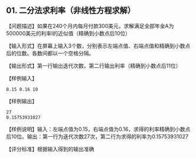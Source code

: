 ## 01. 二分法求利率（非线性方程求解）
【问题描述】如果在240个月内每月付款300美元，求解满足全部年金A为500000美元的利率I的近似值（精确到小数点后10位）

【输入形式】在屏幕上输入3个数，分别表示左端点值、右端点值和精确到小数点后的位数。各数间都以一个空格分隔。

【输出形式】第一行输出迭代次数，第二行输出利率（精确到小数点后11位）

【样例输入】
```
0.15 0.16 10
```

【样例输出】
```
27
0.15753931027
```

【样例说明】输入：左端点值为0.15，右端点值为0.16，求得的利率精确到小数点后10位。输出：第一行为迭代次数27次，第二行为求得的利率为0.15753931027

【评分标准】根据输入得到的输出准确